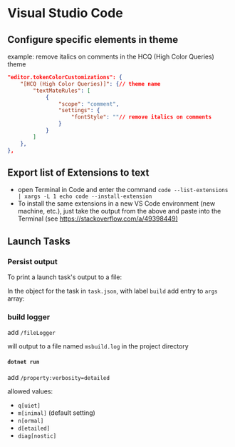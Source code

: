 # Visual Studio Code

## Configure specific elements in theme

example: remove italics on comments in the HCQ (High Color Queries) theme

```json
"editor.tokenColorCustomizations": {
    "[HCQ (High Color Queries)]": {// theme name
        "textMateRules": [
            {
                "scope": "comment",
                "settings": {
                    "fontStyle": ""// remove italics on comments
                }
            }
        ]
    },
},
```

## Export list of Extensions to text

- open Terminal in Code and enter the command `code --list-extensions | xargs -L 1 echo code --install-extension`
- To install the same extensions in a new VS Code environment (new machine, etc.), just take the output from the above and paste into the Terminal (see <https://stackoverflow.com/a/49398449)>

## Launch Tasks

### Persist output

To print a launch task's output to a file:

In the object for the task in `task.json`, with label `build` add entry to `args` array:

### build logger

add `/fileLogger`

will output to a file named `msbuild.log` in the project directory

#### `dotnet run`

add `/property:verbosity=detailed`

allowed values:

- `q[uiet]`
- `m[inimal]` (default setting)
- `n[ormal]`
- `d[etailed]`
- `diag[nostic]`
